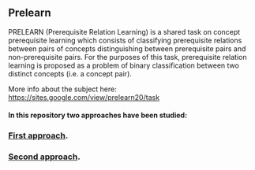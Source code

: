 ## Prelearn

PRELEARN (Prerequisite Relation Learning) is a shared task on concept prerequisite learning which consists of classifying prerequisite relations between pairs of concepts distinguishing between prerequisite pairs and non-prerequisite pairs. For the purposes of this task, prerequisite relation learning is proposed as a problem of binary classification between two distinct concepts (i.e. a concept pair). 

More info about the subject here: https://sites.google.com/view/prelearn20/task

#### In this repository two approaches have been studied:

### [First approach](https://github.com/LSparkzwz/Prelearn/blob/master/report/first_approach_report.md).
### [Second approach](https://github.com/LSparkzwz/Prelearn/blob/master/report/second_approach.md).
